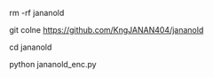 rm -rf jananold


git colne https://github.com/KngJANAN404/jananold


cd jananold


python jananold_enc.py
